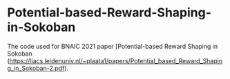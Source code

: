 # Potential-based-Reward-Shaping-in-Sokoban
The code used for BNAIC 2021 paper [Potential-based Reward Shaping in Sokoban (https://liacs.leidenuniv.nl/~plaata1/papers/Potential_based_Reward_Shaping_in_Sokoban-2.pdf).
